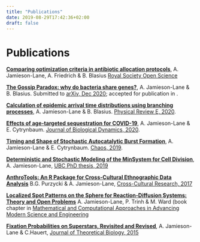 ```yaml
---
title: "Publications"
date: 2019-08-29T17:42:36+02:00
draft: false
--- 
```

# Publications

**[Comparing optimization criteria in antibiotic allocation protocols](/PastPapers/AntibioticCriteria.pdf)**,
A. Jamieson-Lane, A. Friedrich & B. Blasius [Royal Society Open Science](https://doi.org/10.1098/rsos.220181)

**[The Gossip Paradox: why do bacteria share genes?](/PastPapers/GossipParadox.pdf)**,
A. Jamieson-Lane & B. Blasius. Submitted to [arXiv, Dec 2020](https://arxiv.org/abs/2012.05071); accepted for publication in .

**[Calculation of epidemic arrival time distributions using branching processes](/PastPapers/EpidemicArrival.pdf)**,
A. Jamieson-Lane & B. Blasius. [Physical Review E, 2020](https://journals.aps.org/pre/abstract/10.1103/PhysRevE.102.042301).

**[Effects of age-targeted sequestration for COVID-19](/PastPapers/AgeTargeted.pdf)**,
A. Jamieson-Lane & E. Cytrynbaum. [Journal of Biological Dynamics, 2020](https://www.tandfonline.com/doi/full/10.1080/17513758.2020.1795285).

**[Timing and Shape of Stochastic Autocatalytic Burst Formation](/PastPapers/StochasticBurstFormation.pdf)**,
A. Jamieson-Lane & E. Cytrynbaum. [Chaos, 2019](https://doi.org/10.1063/1.5123343).

**[Deterministic and Stochastic Modeling of the MinSystem for Cell Division](https://open.library.ubc.ca/cIRcle/collections/ubctheses/24/items/1.0376798)**,
A. Jamieson-Lane, [UBC PhD thesis, 2019](https://open.library.ubc.ca/cIRcle/collections/ubctheses/24/items/1.0376798)


**[AnthroTools: An R Package for Cross-Cultural Ethnographic Data Analysis](/PastPapers/Anthrotools_Paper.pdf)**
B.G. Purzycki & A. Jamieson-Lane, [Cross-Cultural Research, 2017](https://journals.sagepub.com/doi/pdf/10.1177/1069397116680352)

**[Localized Spot Patterns on the Sphere for Reaction-Diffusion Systems: Theory and Open Problems](/PastPapers/spot_short.pdf)**
A. Jamieson-Lane, P. Trinh & M. Ward (book chapter in [Mathematical and Computational Approaches in Advancing Modern Science and Engineering](https://www.springer.com/gp/book/9783319303772)


**[Fixation Probabilities on Superstars, Revisited and Revised](/PastPapers/FixationOnSuperstars.pdf)**,
A. Jamieson-Lane & C.Hauert, [Journal of Theoretical Biology, 2015](https://www.sciencedirect.com/science/article/pii/S0022519315003082) 

